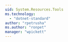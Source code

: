 ```yaml
---
uid: System.Resources.Tools
ms.technology: 
  - "dotnet-standard"
author: "rpetrusha"
ms.author: "ronpet"
manager: "wpickett"
---
```

